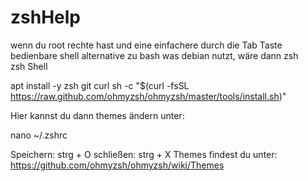 # zshHelp

wenn du root rechte hast und eine einfachere durch die Tab Taste bedienbare shell alternative zu bash was debian nutzt, wäre dann zsh zsh Shell

  apt install -y zsh git curl
  sh -c "$(curl -fsSL https://raw.github.com/ohmyzsh/ohmyzsh/master/tools/install.sh)"

Hier kannst du dann themes ändern unter:

  nano ~/.zshrc

Speichern: strg + O
schließen: strg +  X
Themes findest du unter:  https://github.com/ohmyzsh/ohmyzsh/wiki/Themes
